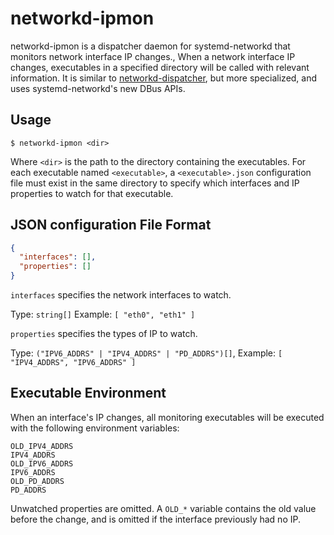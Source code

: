 # networkd-ipmon

networkd-ipmon is a dispatcher daemon for systemd-networkd that monitors network interface IP changes., When a network interface IP changes, executables in a specified directory will be called with relevant information. It is similar to [networkd-dispatcher](https://gitlab.com/craftyguy/networkd-dispatcher), but more specialized, and uses systemd-networkd's new DBus APIs.

## Usage

```
$ networkd-ipmon <dir>
```

Where `<dir>` is the path to the directory containing the executables. For each executable named `<executable>`, a `<executable>.json` configuration file must exist in the same directory to specify which interfaces and IP properties to watch for that executable.

## JSON configuration File Format

```json
{
  "interfaces": [],
  "properties": []
}
```

`interfaces` specifies the network interfaces to watch.

Type: `string[]`
Example: `[ "eth0", "eth1" ]`

`properties` specifies the types of IP to watch.

Type: `("IPV6_ADDRS" | "IPV4_ADDRS" | "PD_ADDRS")[]`,
Example: `[ "IPV4_ADDRS", "IPV6_ADDRS" ]`

## Executable Environment

When an interface's IP changes, all monitoring executables will be executed with the following environment variables:

```
OLD_IPV4_ADDRS
IPV4_ADDRS
OLD_IPV6_ADDRS
IPV6_ADDRS
OLD_PD_ADDRS
PD_ADDRS
```

Unwatched properties are omitted. A `OLD_*` variable contains the old value before the change, and is omitted if the interface previously had no IP.

